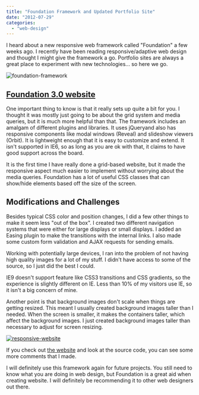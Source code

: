 ```yaml
---
title: "Foundation Framework and Updated Portfolio Site"
date: "2012-07-29"
categories: 
  - "web-design"
---
```


[](http://blog.scottpetrovic.com/wp-content/uploads/2012/07/foundation-framework.jpg)I heard about a new responsive web framework called "Foundation" a few weeks ago. I recently have been reading responsive/adaptive web design and thought I might give the framework a go. Portfolio sites are always a great place to experiment with new technologies... so here we go.

![](/images/foundation-framework1.jpg "foundation-framework")

## [Foundation 3.0 website](http://foundation.zurb.com/)

One important thing to know is that it really sets up quite a bit for you. I thought it was mostly just going to be about the grid system and media queries, but it is much more helpful than that. The framework includes an amalgam of different plugins and libraries. It uses jQueryand also has responsive components like modal windows (Reveal) and slideshow viewers (Orbit). It is lightweight enough that it is easy to customize and extend. It isn't supported in IE6, so as long as you are ok with that, it claims to have good support across the board.

It is the first time I have really done a grid-based website, but it made the responsive aspect much easier to implement without worrying about the media queries. Foundation has a lot of useful CSS classes that can show/hide elements based off the size of the screen.

## Modifications and Challenges

Besides typical CSS color and position changes, I did a few other things to make it seem less "out of the box". I created two different navigation systems that were either for large displays or small displays. I added an Easing plugin to make the transitions with the internal links. I also made some custom form validation and AJAX requests for sending emails.

Working with potentially large devices, I ran into the problem of not having high quality images for a lot of my stuff. I didn't have access to some of the source, so I just did the best I could.

IE9 doesn't support feature like CSS3 transitions and CSS gradients, so the experience is slightly different on IE. Less than 10% of my visitors use IE, so it isn't a big concern of mine.

Another point is that background images don't scale when things are getting resized. This meant I usually created background images taller than I needed. When the screen is smaller, it makes the containers taller, which affect the background images. I just created background images taller than necessary to adjust for screen resizing.

[![](/images/responsive-website.jpg "responsive-website")](http://blog.scottpetrovic.com/wp-content/uploads/2012/07/responsive-website.jpg)

If you check out [the website](http://www.scottpetrovic.com) and look at the source code, you can see some more comments that I made.

I will definitely use this framework again for future projects. You still need to know what you are doing in web design, but Foundation is a great aid when creating website. I will definitely be recommending it to other web designers out there.
